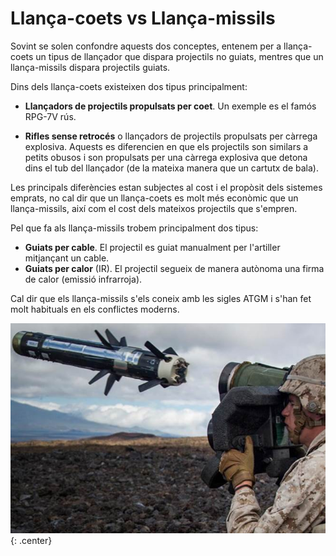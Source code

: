 # Llança-coets vs Llança-missils

Sovint se solen confondre aquests dos conceptes, entenem per a llança-coets un tipus de llançador que dispara projectils no guiats, mentres que un llança-missils dispara projectils guiats.

Dins dels llança-coets existeixen dos tipus principalment:

* **Llançadors de projectils propulsats per coet**. Un exemple es el famós RPG-7V rús.

* **Rifles sense retrocés** o llançadors de projectils propulsats per càrrega explosiva. Aquests es diferencien en que els projectils son similars a petits obusos i son propulsats per una càrrega explosiva que detona dins el tub del llançador (de la mateixa manera que un cartutx de bala).

Les principals diferències estan subjectes al cost i el propòsit dels sistemes emprats, no cal dir que un llança-coets es molt més econòmic que un llança-missils, així com el cost dels mateixos projectils que s'empren.

Pel que fa als llança-missils trobem principalment dos tipus:

* **Guiats per cable**. El projectil es guiat manualment per l'artiller mitjançant un cable.
* **Guiats per calor** (IR). El projectil segueix de manera autònoma una firma de calor (emissió infrarroja).

Cal dir que els llança-missils s'els coneix amb les sigles ATGM i s'han fet molt habituals en els conflictes moderns.

![image](../_imatges/javelinsortint.jpg){: .center}
